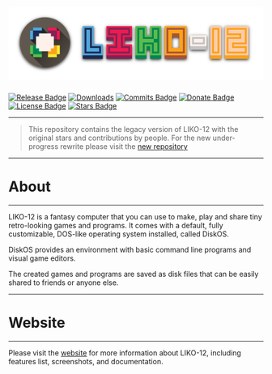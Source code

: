 
# ![LIKO-12](https://github.com/LIKO-12/Extras/raw/master/Readme-Screenshots/Header_Logo.png)

[![Release Badge](https://img.shields.io/github/release/LIKO-12/Legacy/all.svg)](https://github.com/LIKO-12/LIKO-12/releases)
[![Downloads](https://img.shields.io/github/downloads/LIKO-12/Legacy/total.svg)](https://github.com/LIKO-12/LIKO-12/releases)
[![Commits Badge](https://img.shields.io/github/commits-since/LIKO-12/Legacy/latest.svg)](https://github.com/LIKO-12/LIKO-12/commits/master)
[![Donate Badge](https://img.shields.io/badge/%24-Donate-ff69b4.svg)](https://liko-12.github.io/#/Donate)
[![License Badge](https://img.shields.io/badge/License-MIT-blue.svg)](?id=license)
[![Stars Badge](https://img.shields.io/github/stars/LIKO-12/Legacy.svg?style=flat&label=Stars)](https://github.com/LIKO-12/LIKO-12)

---

> This repository contains the legacy version of LIKO-12 with the original stars and contributions by people. For the new under-progress rewrite please visit the [new repository](https://github.io/LIKO-12/LIKO-12)

---

# About

---

LIKO-12 is a fantasy computer that you can use to make, play and share tiny retro-looking games and programs. It comes
with a default, fully customizable, DOS-like operating system installed, called DiskOS.

DiskOS provides an environment with basic command line programs and visual game editors.

The created games and programs are saved as disk files that can be easily shared to friends or anyone else.

---

# Website

---

Please visit the [website](https://liko-12.github.io/) for more information about LIKO-12, including features list, screenshots, and documentation.
